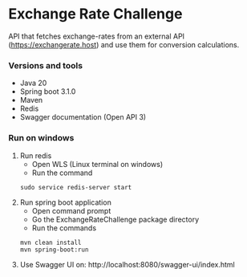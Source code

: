# Exchange Rate Challenge

API that fetches exchange-rates from an external API (https://exchangerate.host) and use them for conversion calculations.

### Versions and tools

- Java 20
- Spring boot 3.1.0
- Maven
- Redis
- Swagger documentation (Open API 3)

### Run on windows

1. Run redis
    - Open WLS (Linux terminal on windows)
    - Run the command
    ```
    sudo service redis-server start
    ```
2. Run spring boot application
    - Open command prompt
    - Go the ExchangeRateChallenge package directory
    - Run the commands
    ```
    mvn clean install
    mvn spring-boot:run
    ```
3. Use Swagger UI on: http://localhost:8080/swagger-ui/index.html
